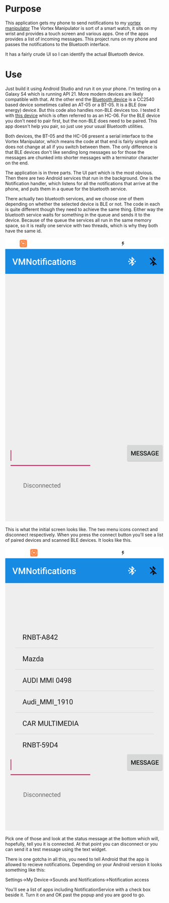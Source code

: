 # Purpose

This application gets my phone to send notifications to my [vortex manipulator](https://github.com/RogerParkinson/vortex-manipulator)
The Vortex Manipulator is sort of a smart watch, it sits on my wrist and provides a touch screen and various apps. One of the apps
provides a list of incoming messages. This project runs on my phone and passes the notifications to the Bluetooth interface.

It has a fairly crude UI so I can identify the actual Bluetooth device.

# Use

Just build it using Android Studio and run it on your phone. I'm testing on a Galaxy S4 which is running API 21. 
More modern devices are likely compatible with that. At the other end the [Bluetooth device](https://www.aliexpress.com/item/AT-09-Android-IOS-BLE-4-0-Bluetooth-module-for-arduino-CC2540-CC2541-Serial-Wireless-Module/32820135156.html?spm=a2g0s.9042311.0.0.34734c4deRxuhY) 
is a CC2540 based device sometimes called an AT-05 or a BT-05. It is a BLE (low energy) device. But this code also handles non-BLE devices too.
I tested it with [this device](https://www.aliexpress.com/item/1pcs-HC-06-Bluetooth-serial-pass-through-module-wireless-serial-communication-from-machine-Wireless-HC06-for/32895745707.html?spm=a2g0s.9042311.0.0.27424c4dDP5zDZ)
which is often referred to as an HC-06. For the BLE device you don't need to pair first, but the non-BLE does need to be paired. This app doesn't help you pair, so just use your usual Bluetooth utilities.

Both devices, the BT-05 and the HC-06 present a serial interface to the Vortex Manipulator, which means the code at that end is fairly simple and does not change at all if you switch between them.
The only difference is that BLE devices don't like sending long messages so for those the messages are chunked into shorter messages with a terminator character on the end.

The application is in three parts. The UI part which is the most obvious. Then there are two Android services that run in the background. 
One is the Notification handler, which listens for all the notifications that arrive at the phone, and puts them in a queue for the bluetooth service.

There actually two bluetooth services, and we choose one of them depending on whether the selected device is BLE or not. The code in each is quite different though they need to achieve
the same thing. Either way the bluetooth service waits for something in the queue and sends it to the device. Because of the queue the services all run in the same memory space, so it
is really one service with two threads, which is why they both have the same id.

<img src="readme/screen1.png"/>

This is what the initial screen looks like. The two menu icons connect and disconnect respectively. When you press the connect button you'll see a list of paired devices and scanned
BLE devices. It looks like this.

<img src="readme/screen2.png"/>
    
Pick one of those and look at the status message at the bottom which will, hopefully, tell you it is connected. At that point you can disconnect or you can send it a test message
using the text widget.

There is one gotcha in all this, you need to tell Android that the app is allowed to recieve notifications. Depending on your Android version it looks something like this:

Settings->My Device->Sounds and Notifications->Notification access

You'll see a list of apps including NotificationService with a check box beside it. Turn it on and OK past the popup and you are good to go.  